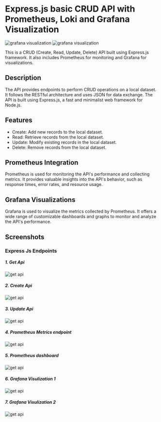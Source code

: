 # Express.js basic CRUD API with Prometheus, Loki and Grafana Visualization

<img src="https://raw.githubusercontent.com/suriya4code/express_js_prometheus/main/images/prom_loki_1.png" alt="grafana visualization">

<img src="https://raw.githubusercontent.com/suriya4code/express_js_prometheus/main/images/prom_loki_2.png" alt="grafana visualization">

This is a CRUD (Create, Read, Update, Delete) API built using Express.js framework. It also includes Prometheus for monitoring and Grafana for visualizations.

## Description

The API provides endpoints to perform CRUD operations on a local dataset. It follows the RESTful architecture and uses JSON for data exchange. The API is built using Express.js, a fast and minimalist web framework for Node.js.

## Features

- Create: Add new records to the local dataset.
- Read: Retrieve records from the local dataset.
- Update: Modify existing records in the local dataset.
- Delete: Remove records from the local dataset.

## Prometheus Integration

Prometheus is used for monitoring the API's performance and collecting metrics. It provides valuable insights into the API's behavior, such as response times, error rates, and resource usage.

## Grafana Visualizations

Grafana is used to visualize the metrics collected by Prometheus. It offers a wide range of customizable dashboards and graphs to monitor and analyze the API's performance.

## Screenshots

### Express Js Endpoints

##### 1. Get Api

<img src="https://raw.githubusercontent.com/suriya4code/express_js_prometheus/main/images/express_api_prom_1.png" alt="get api">

##### 2. Create Api
<img src="https://raw.githubusercontent.com/suriya4code/express_js_prometheus/main/images/express_api_prom_2.png" alt="get api">

##### 3. Update Api
<img src="https://raw.githubusercontent.com/suriya4code/express_js_prometheus/main/images/express_api_prom_1.png" alt="get api">

##### 4. Prometheus Metrics endpoint
<img src="https://raw.githubusercontent.com/suriya4code/express_js_prometheus/main/images/prom_loki_3.png" alt="get api">


##### 5. Prometheus dashboard

<img src="https://raw.githubusercontent.com/suriya4code/express_js_prometheus/main/images/express_api_prom_3.png" alt="get api">


##### 6. Grafana Visulization 1

<img src="https://raw.githubusercontent.com/suriya4code/express_js_prometheus/main/images/express_api_prom_5.png" alt="get api">


##### 7. Grafana Visulization 2

<img src="https://raw.githubusercontent.com/suriya4code/express_js_prometheus/main/images/express_api_prom_6.png" alt="get api">


